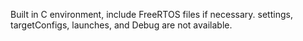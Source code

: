 Built in C environment, include FreeRTOS files if necessary.
settings, targetConfigs, launches, and Debug are not available.
